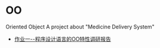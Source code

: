 # OO
Oriented Object
A project about "Medicine Delivery System"
* [作业一--程序设计语言的OO特性调研报告](https://github.com/SunflowerPKU/OO/tree/master/作业一)
